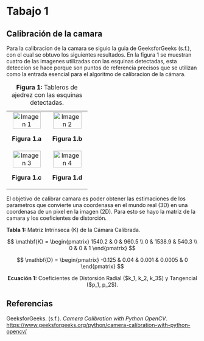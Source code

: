 # Tabajo 1

## Calibración de la camara

Para la calibracion de la camara se siguio la guia de GeeksforGeeks (s.f.), con el cual se obtuvo los siguientes resultados. En la figura 1 se muestran cuatro de las imagenes utilizadas con las esquinas detectadas, esta deteccion se hace porque son puntos de referencia precisos que se utilizan como la entrada esencial para el algoritmo de calibracion de la cámara.

<table>
  <caption>
    <strong>Figura 1:</strong> Tableros de ajedrez con las esquinas detectadas.
  </caption>
  <tr>
    <td style="text-align: center;">
      <img src="../Imagenes_calibracion/detected_imagen1.jpeg" width="90%" alt="Imagen 1">
      <p><strong>Figura 1.a</strong></p>
    </td>
    <td style="text-align: center;">
      <img src="../Imagenes_calibracion/detected_imagen3.jpeg" width="90%" alt="Imagen 2">
      <p><strong>Figura 1.b</strong> </p>
    </td>
  </tr>
  <tr>
    <td style="text-align: center;">
      <img src="../Imagenes_calibracion/detected_imagen6.jpeg" width="90%" alt="Imagen 3">
      <p><strong>Figura 1.c</strong></p>
    </td>
    <td style="text-align: center;">
      <img src="../Imagenes_calibracion/detected_imagen4.jpeg" width="90%" alt="Imagen 4">
      <p><strong>Figura 1.d</strong> </p>
    </td>
  </tr>
</table>

El objetivo de calibrar camara es poder obtener las estimaciones de los parametros que convierte una coordenasa en el mundo real (3D) en una coordenasa de un pixel en la imagen (2D). Para esto se hayo la matriz de la camara y los coeficientes de distorción.

**Tabla 1:** Matriz Intrínseca (K) de la Cámara Calibrada.

$$
\mathbf{K} = \begin{pmatrix}
1540.2 & 0 & 960.5 \\
0 & 1538.9 & 540.3 \\
0 & 0 & 1
\end{pmatrix}
$$

$$
\mathbf{D} = \begin{pmatrix}
-0.125 & 0.04 & 0.001 & 0.0005 & 0
\end{pmatrix}
$$

<p align="center">
    <strong>Ecuación 1:</strong> Coeficientes de Distorsión Radial ($k_1, k_2, k_3$) y Tangencial ($p_1, p_2$).
</p>


## Referencias

GeeksforGeeks. (s.f.). *Camera Calibration with Python OpenCV*. https://www.geeksforgeeks.org/python/camera-calibration-with-python-opencv/